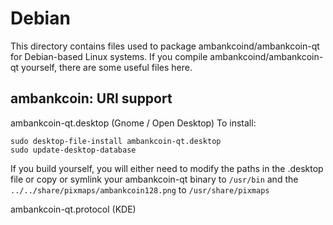 
Debian
====================
This directory contains files used to package ambankcoind/ambankcoin-qt
for Debian-based Linux systems. If you compile ambankcoind/ambankcoin-qt yourself, there are some useful files here.

## ambankcoin: URI support ##


ambankcoin-qt.desktop  (Gnome / Open Desktop)
To install:

	sudo desktop-file-install ambankcoin-qt.desktop
	sudo update-desktop-database

If you build yourself, you will either need to modify the paths in
the .desktop file or copy or symlink your ambankcoin-qt binary to `/usr/bin`
and the `../../share/pixmaps/ambankcoin128.png` to `/usr/share/pixmaps`

ambankcoin-qt.protocol (KDE)

